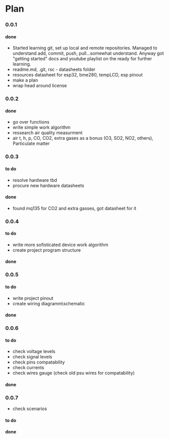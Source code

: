 # Plan 

### 0.0.1
#### done
- Started learning git, set up local and remote repositories. Managed to understand add, commit, push, pull...somewhat understand. Anyway got "getting started" docs and youtube playlist on the ready for further learning.  
- readme.md, .git, rsc - datasheets folder
- resources datasheet for esp32, bme280, tempLCD, esp pinout
- make a plan
- wrap head around license 

### 0.0.2
#### done
- go over functions
- write simple work algorithm
- ressearch air quality measurment
- air t, h, p, CO, CO2, extra gases as a bonus (O3, SO2, NO2, others), Particulate matter

### 0.0.3
#### to do
- resolve hardware tbd
- procure new hardware datasheets
#### done
- found mq135 for CO2 and extra gasses, got datasheet for it

### 0.0.4
#### to do
- write more sofisticated device work algorithm
- create project program structure
#### done

### 0.0.5
#### to do
- write project pinout
- create wiring diagramm\schematic 
#### done

### 0.0.6
#### to do
- check voltage levels
- check signal levels
- check pins compatability 
- check currents
- check wires gauge (check old psu wires for compatability)
#### done

### 0.0.7
- check scenarios
#### to do
#### done